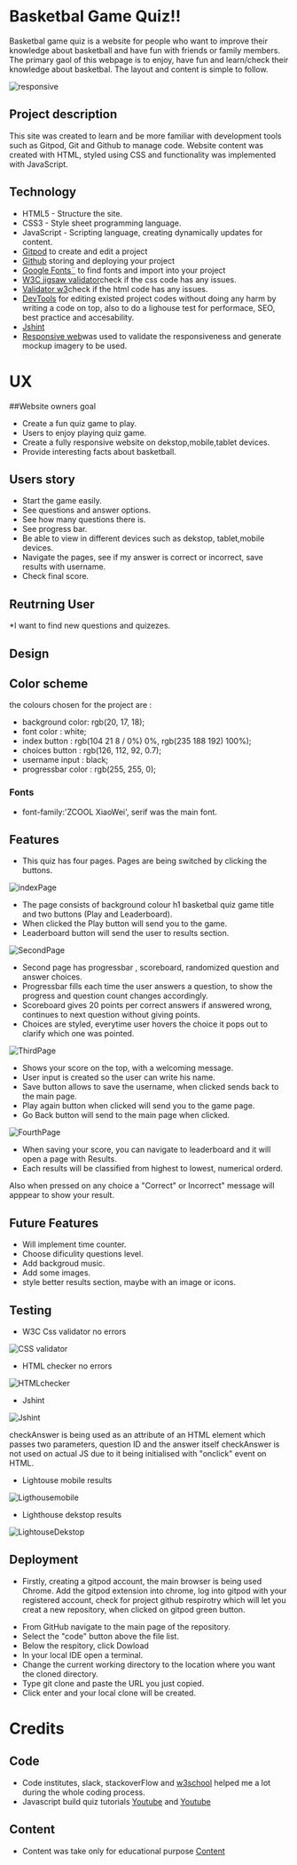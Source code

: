 # Basketbal Game Quiz!!

Basketbal game quiz is a website for people who want to improve their knowledge about basketball and have fun with friends or family members. The primary gaol of this webpage is to enjoy, have fun and learn/check their knowledge about basketbal. The layout and content is simple to follow.

![responsive](/assets/images/Responsive.png)

## Project description 

This site was created to learn and be more familiar with development tools such as Gitpod, Git and Github to manage code. Website content was created with HTML, styled using CSS and functionality was implemented with JavaScript.

## Technology

* HTML5 - Structure the site.
* CSS3 - Style sheet programming language.
* JavaScript - Scripting language, creating dynamically updates for content.
* [Gitpod](https://gitpod.io/workspaces) to create and edit a project
* [Github](https://github.com/) storing and deploying your project
* [Google Fonts¨](https://fonts.google.com/) to find fonts and import into your project
* [W3C jigsaw validator](https://jigsaw.w3.org/css-validator/)check if the css code has any issues.
* [Validator w3](https://validator.w3.org/)check if the html code has any issues.
* [DevTools](https://developer.chrome.com/docs/devtools/) for editing existed project codes without doing any harm by writing a code on top, also to do a lighouse test for performace, SEO, best practice and accesability.
* [Jshint](https://jshint.com/)
* [Responsive web](https://ui.dev/amiresponsive)was used to validate the responsiveness and generate mockup imagery to be used.

# UX

##Website owners goal

* Create a fun quiz game to play.
* Users to enjoy playing quiz game.
* Create a fully responsive website on dekstop,mobile,tablet devices.
* Provide interesting facts about basketball.

## Users story

* Start the game easily.
* See questions and answer options.
* See how many questions there is.
* See progress bar.
* Be able to view in different devices such as dekstop, tablet,mobile devices.
* Navigate the pages, see if my answer is correct or incorrect, save results with username.
* Check final score.

## Reutrning User

*I want to find new questions and quizezes.

## Design

## Color scheme

the colours chosen for the project are :

* background color: rgb(20, 17, 18);
* font color : white;
* index button : rgb(104 21 8 / 0%) 0%, rgb(235 188 192) 100%);
* choices button : rgb(126, 112, 92, 0.7);
* username input  : black;
* progressbar color : rgb(255, 255, 0);

### Fonts

* font-family:'ZCOOL XiaoWei', serif was the main font.

## Features 

* This quiz has four pages. Pages are being switched by clicking the buttons.

![indexPage](assets/images/FirstPage.png)

* The page consists of background colour h1 basketbal quiz game title and two buttons (Play and Leaderboard).
* When clicked the Play button will send you to the game.
* Leaderboard button will send the user to results section.

![SecondPage](assets/images/SecondPage.png) 

* Second page has progressbar , scoreboard, randomized question and answer choices.
* Progressbar fills each time the user answers a question, to show the progress and question count changes accordingly.
* Scoreboard gives 20 points per correct answers if answered wrong, continues to next question without giving points.
* Choices are styled, everytime user hovers the choice it pops out to clarify which one was pointed.

![ThirdPage](assets/images/ThirdPage.png)

* Shows your score on the top, with a welcoming message.
* User input is created so the user can write his name.
* Save button allows to save the username, when clicked sends back to the main page.
* Play again button when clicked will send you to the game page.
* Go Back button will send to the main page when clicked.

![FourthPage](assets/images/FourthPage.png)

* When saving your score, you can navigate to leaderboard and it will open a page with Results.
* Each results will be classified from highest to lowest, numerical orderd.

Also when pressed on any choice a "Correct" or Incorrect" message will apppear to show your result.


## Future Features

* Will implement time counter.
* Choose dificulity questions level.
* Add backgroud music.
* Add some images.
* style better results section, maybe with an image or icons.


## Testing

* W3C Css validator no errors

![CSS validator](assets/images/CSSValidator.png)

* HTML checker no errors

![HTMLchecker](assets/images/HTMLchecker.png)

* Jshint 

![Jshint](assets/images/Jshint.png)

checkAnswer is being used as an attribute of an HTML element which passes two parameters, question ID and the answer itself
checkAnswer is not used on actual JS due to it being initialised with "onclick" event on HTML.

* Lightouse mobile results

![Ligthousemobile](assets/images/LightHouseMobile2.png)

* Lighthouse dekstop results

![LightouseDekstop](assets/images/LighthouseDekstop.png)


## Deployment




- Firstly, creating a gitpod account, the main browser is being used Chrome. Add the gitpod extension into chrome, log into gitpod with your registered account, check for project github respirotry which will let you creat a new repository, when clicked on gitpod green button.

* From GitHub navigate to the main page of the repository.
* Select the "code" button above the file list.
* Below the respitory, click Dowload
* In your local IDE open a terminal.
* Change the current working directory to the location where you want the cloned directory.
* Type git clone and paste the URL you just copied.
* Click enter and your local clone will be created.


# Credits

## Code

* Code institutes, slack, stackoverFlow and [w3school](http://https://www.w3schools.com/) helped me a lot during the whole coding process.
* Javascript build quiz tutorials [Youtube](https://www.youtube.com/playlist?list=PLDlWc9AfQBfZIkdVaOQXi1tizJeNJipEx) and [Youtube](https://www.youtube.com/watch?v=f4fB9Xg2JEY)


## Content

* Content was take only for educational purpose [Content](http://www.freepubquiz.co.uk/basketball-quiz.html)